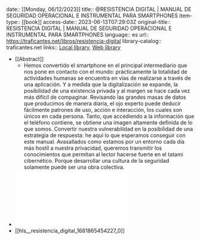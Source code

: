 date:: [[Monday, 06/12/2023]]
title:: @RESISTENCIA DIGITAL | MANUAL DE SEGURIDAD OPERACIONAL E INSTRUMENTAL PARA SMARTPHONES
item-type:: [[book]]
access-date:: 2023-06-13T07:29:03Z
original-title:: RESISTENCIA DIGITAL | MANUAL DE SEGURIDAD OPERACIONAL E INSTRUMENTAL PARA SMARTPHONES
language:: es
url:: https://traficantes.net/libros/resistencia-digital
library-catalog:: traficantes.net
links:: [Local library](zotero://select/groups/5065565/items/AEW3K2FX), [Web library](https://www.zotero.org/groups/5065565/items/AEW3K2FX)

- [[Abstract]]
	- Hemos convertido el smartphone en el principal intermediario que nos pone en contacto con el mundo: prácticamente la totalidad de actividades humanas se encuentra en vías de realizarse a través de una aplicación. Y a medida que la digitalización se expande, la posibilidad de una existencia privada y al margen se hace cada vez más difícil de compaginar. Revisando las grandes masas de datos que producimos de manera diaria, el ojo experto puede deducir fácilmente patrones de uso, acción e interacción, los cuales son únicos en cada persona. Tanto, que accediendo a la información que el teléfono contiene, se obtiene una imagen altamente definida de lo que somos. Convertir nuestra vulnerabilidad en la posibilidad de una estrategia de respuesta: he aquí lo que esperamos conseguir con este manual. Avasallados como estamos por un entorno cada día más hostil a nuestra privacidad, queremos transmitir los conocimientos que permitan al lector hacerse fuerte en el tatami cibernético. Porque desarrollar una cultura de la seguridad solamente puede ser una obra colectiva.
- ![Resistencia Digital de Críptica](../assets/resistencia_digital_1681865454227_0.pdf)
- [[hls__resistencia_digital_1681865454227_0]]